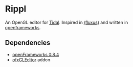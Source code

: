 Rippl
=====

An OpenGL editor for [Tidal](http://tidalcycles.github.io/).  Inspired in
[(fluxus)](http://www.pawfal.org/fluxus/) and written in
[openframeworks](http://openframeworks.cc/).

## Dependencies

  - [openFrameworks 0.8.4](http://openframeworks.cc/download/)
  - [ofxGLEditor](https://github.com/Akira-Hayasaka/ofxGLEditor) addon

